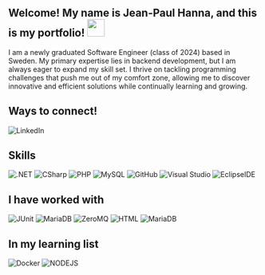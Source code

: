 ## Welcome! My name is Jean-Paul Hanna, and this is my portfolio! <img src="https://raw.githubusercontent.com/MartinHeinz/MartinHeinz/master/wave.gif" width="35px">


I am a newly graduated Software Engineer (class of 2024) based in Sweden. My primary expertise lies in backend development, but I am always eager to expand my skill set. I thrive on tackling programming challenges that push me out of my comfort zone, allowing me to discover innovative and efficient solutions while continually learning and growing.

## Ways to connect!
<img src="https://img.shields.io/badge/-LinkedIn-BA1114?logo=linkedin&logoColor#0072b1&style=for-the-badge&logoWidth=30" alt="LinkedIn"> 

## Skills
<img src="https://img.shields.io/badge/-.NET-00008B?logo=dotnet&logoColor=#512BD4&style=for-the-badge&logoWidth=30" alt=".NET"> <img src="https://img.shields.io/badge/-CSharp-00008B?logo=csharp&logoColor=#777BB4&style=for-the-badge&logoWidth=30" alt="CSharp"> <img src="https://img.shields.io/badge/-PHP-00008B?logo=php&logoColor=#777BB4&style=for-the-badge&logoWidth=30" alt="PHP"> <img src="https://img.shields.io/badge/-MySQL-00008B?logo=mysql&logoColor=#4479A1&style=for-the-badge&logoWidth=30" alt="MySQL"> 
<img src="https://img.shields.io/badge/-GitHub-FFA500?logo=github&logoColor=#181717&style=for-the-badge&logoWidth=30" alt="GitHub">  <img src="https://img.shields.io/badge/-Visual Studio-FFA500" alt="Visual Studio"> 
<img src="https://img.shields.io/badge/-Eclipse IDE-FFA500?logo=eclipseide&logoColor=#2C2255&style=for-the-badge&logoWidth=30" alt="EclipseIDE">

## I have worked with 

<img src="https://img.shields.io/badge/-JUnit-dddddd?" alt="JUnit"> <img src="https://img.shields.io/badge/-MariaDB-dddddd?logo=mariadb&logoColor=#003545&style=for-the-badge&logoWidth=30" alt="MariaDB"> <img src="https://img.shields.io/badge/-ZeroMQ-dddddd?" alt="ZeroMQ"> <img src="https://img.shields.io/badge/-HTML-dddddd?" alt="HTML">  <img src="https://img.shields.io/badge/-Html-dddddd?logo=mariadb&logoColor=#003545&style=for-the-badge&logoWidth=30" alt="MariaDB">


## In my learning list
<img src="https://img.shields.io/badge/-Docker-36F1DF?logo=docker&logoColor=#2496ED&style=for-the-badge&logoWidth=30" alt="Docker"> <img src="https://img.shields.io/badge/-NODEJS-36F1DF?logo=nodedotjs&logoColor=#5FA04E&style=for-the-badge&logoWidth=30" alt="NODEJS"> 


<!--
**Arnith86/Arnith86** is a ✨ _special_ ✨ repository because its `README.md` (this file) appears on your GitHub profile.

Here are some ideas to get you started:

- 🔭 I’m currently working on ...
- 🌱 I’m currently learning ...
- 👯 I’m looking to collaborate on ...
- 🤔 I’m looking for help with ...
- 💬 Ask me about ...
- 📫 How to reach me: ...
- 😄 Pronouns: ...
- ⚡ Fun fact: ...
-->
